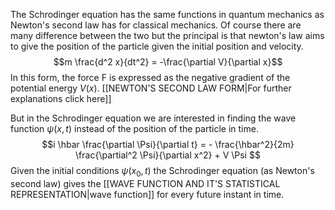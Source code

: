 The Schrodinger equation has the same functions in quantum mechanics as Newton's second law has for classical mechanics. Of course there are many difference between the two but the principal is that newton's law aims to give the position of the particle given the initial position and velocity.
$$m \frac{d^2 x}{dt^2} = -\frac{\partial V}{\partial x}$$
In this form, the force F is expressed as the negative gradient of the potential energy $V(x)$.
[[NEWTON'S SECOND LAW FORM|For further explanations click here]]

But in the Schrodinger equation we are interested in finding the wave function $\psi(x,t)$ instead of the position of the particle in time.
$$i \hbar \frac{\partial \Psi}{\partial t} = - \frac{\hbar^2}{2m} \frac{\partial^2 \Psi}{\partial x^2} + V \Psi
$$
Given the initial conditions $\psi(x_0, t)$ the Schrodinger equation (as Newton's second law) gives the [[WAVE FUNCTION AND IT'S STATISTICAL REPRESENTATION|wave function]] for every future instant in time. 
